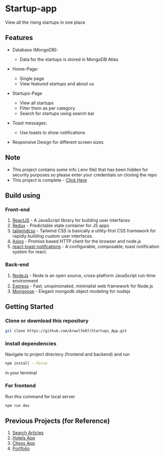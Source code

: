 # Startup-app
View all the rising startups in one place
## Features


* Database (MongoDB):
    * Data for the startups is stored in MongoDB Atlas

* Home-Page:
    * Single page
    * View featured startups and about us
    
* Startups-Page
    * View all startups
    * Filter them as per category
    * Search for startups using search bar

* Toast messages:
    * Use toasts to show notifications

* Responsive Design for different screen sizes

## Note
* This project contains some info (.env file) that has been hidden for security purposes so please enter your credentials on cloning the repo
* This project is complete - [Click Here]()

## Build using
### Front-end
1. [ReactJS](https://react.dev/) - A JavaScript library for building user interfaces
2. [Redux](https://redux.js.org/) - Predictable state container for JS apps
3. [tailwindcss](https://tailwindcss.com/) - Tailwind CSS is basically a utility-first CSS framework for rapidly building custom user interfaces.
4. [Axios](https://axios-http.com/docs/intro) - Promise based HTTP client for the browser and node.js
5. [react-toast-notifcations](https://www.npmjs.com/package/react-toast-notifications) - A configurable, composable, toast notification system for react.

### Back-end
1. [NodeJs](https://nodejs.org/en/) - Node is an open source, cross-platform JavaScript run-time environment
2. [Express](https://expressjs.com/) - Fast, unopinionated, minimalist web framework for Node.js
3. [Mongoose](https://mongoosejs.com/) - Elegant mongodb object modeling for nodejs

## Getting Started
### Clone or download this repository
```sh
git clone https://github.com/Arwolfe07/Startups_App.git
```

### Install dependencies
Navigate to project directory (frontend and backend) and run
```sh
npm install --force
```
in your terminal

### For frontend
Run this command for local server
```sh
npm run dev
```

## Previous Projects (for Reference)
1. [Search Articles](https://6579513941397c60c215a583--spectacular-conkies-f4b7a7.netlify.app/)
2. [Hotels App](https://myhotel.onrender.com/)
3. [Chess App](https://rainbow-cranachan-787d8b.netlify.app/)
4. [Portfolio](https://aditya-v2uh.onrender.com/)






